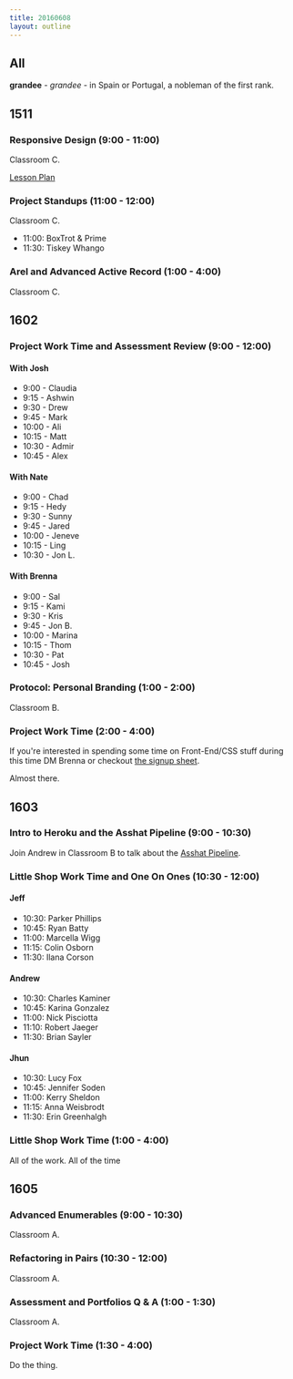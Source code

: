 ```yaml
---
title: 20160608
layout: outline
---
```


## All

**grandee** - _grandee_ - in Spain or Portugal, a nobleman of the first rank.


## 1511

### Responsive Design (9:00 - 11:00)

Classroom C.

[Lesson Plan](https://github.com/LouisaBarrett/intro-to-responsive)

### Project Standups (11:00 - 12:00)

Classroom C.

- 11:00: BoxTrot & Prime
- 11:30: Tiskey Whango

### Arel and Advanced Active Record (1:00 - 4:00)

Classroom C.

## 1602

### Project Work Time and Assessment Review (9:00 - 12:00)

#### With Josh
  - 9:00 - Claudia
  - 9:15 - Ashwin
  - 9:30 - Drew
  - 9:45 - Mark
  - 10:00 - Ali
  - 10:15 - Matt
  - 10:30 - Admir
  - 10:45 - Alex

#### With Nate
  - 9:00 - Chad
  - 9:15 - Hedy
  - 9:30 - Sunny
  - 9:45 - Jared
  - 10:00 - Jeneve
  - 10:15 - Ling
  - 10:30 - Jon L.

#### With Brenna
  - 9:00 - Sal
  - 9:15 - Kami
  - 9:30 - Kris
  - 9:45 - Jon B.
  - 10:00 - Marina
  - 10:15 - Thom
  - 10:30 - Pat
  - 10:45 - Josh

### Protocol: Personal Branding (1:00 - 2:00)

Classroom B.

### Project Work Time (2:00 - 4:00)
If you're interested in spending some time on Front-End/CSS stuff during this time DM Brenna or checkout [the signup sheet](https://docs.google.com/spreadsheets/d/15UIth61KeAFsdmKvgrQovPmC38I66YOJsb3hwe4Zmq0/edit#gid=0).

Almost there.


## 1603

### Intro to Heroku and the Asshat Pipeline (9:00 - 10:30)

Join Andrew in Classroom B to talk about the [Asshat Pipeline](https://github.com/turingschool/lesson_plans/blob/master/ruby_02-web_applications_with_ruby/intro_to_the_asset_pipeline.markdown).

### Little Shop Work Time and One On Ones (10:30 - 12:00)

#### Jeff

* 10:30: Parker Phillips
* 10:45: Ryan Batty
* 11:00: Marcella Wigg
* 11:15: Colin Osborn
* 11:30: Ilana Corson

#### Andrew

* 10:30: Charles Kaminer
* 10:45: Karina Gonzalez
* 11:00: Nick Pisciotta
* 11:10: Robert Jaeger
* 11:30: Brian Sayler

#### Jhun

* 10:30: Lucy Fox
* 10:45: Jennifer Soden
* 11:00: Kerry Sheldon
* 11:15: Anna Weisbrodt
* 11:30: Erin Greenhalgh

### Little Shop Work Time (1:00 - 4:00)

All of the work. All of the time


## 1605

### Advanced Enumerables (9:00 - 10:30)

Classroom A.

### Refactoring in Pairs (10:30 - 12:00)

Classroom A.

### Assessment and Portfolios Q & A (1:00 - 1:30)

Classroom A.

### Project Work Time (1:30 - 4:00)

Do the thing.
